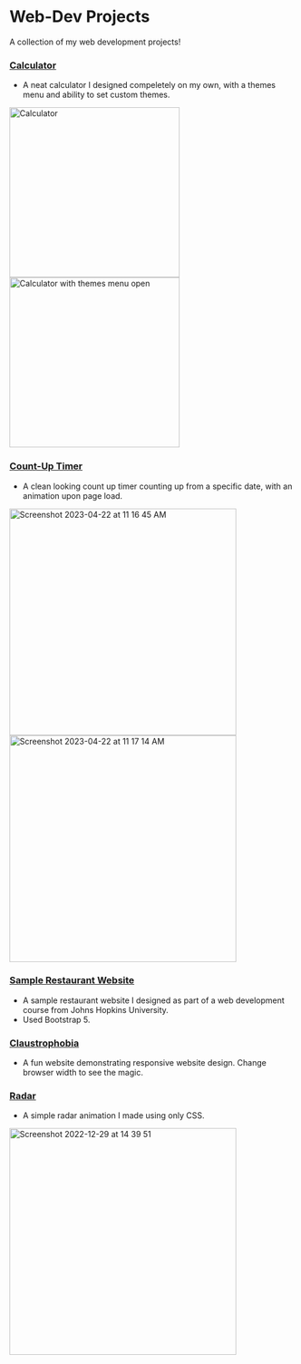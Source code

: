 # Web-Dev Projects
A collection of my web development projects!

### [Calculator](https://divdude77.github.io/Web-Dev-Projects/calculator/)
 - A neat calculator I designed compeletely on my own, with a themes menu and ability to set custom themes.
 <img height="300" alt="Calculator" src="https://user-images.githubusercontent.com/75612147/209939197-86537ea4-141a-4760-a7fd-88b5e4f2efeb.png" align="left">
 <img height="300" alt="Calculator with themes menu open" src="https://user-images.githubusercontent.com/75612147/209939063-ec77d363-3d21-4e00-bf69-c796223343f1.png">
 
### [Count-Up Timer](https://divdude77.github.io/Web-Dev-Projects/count-up/)
 - A clean looking count up timer counting up from a specific date, with an animation upon page load.
<img height="400" alt="Screenshot 2023-04-22 at 11 16 45 AM" src="https://user-images.githubusercontent.com/75612147/233778043-eb411a76-c6ab-4c29-b825-fe6f79704f3d.png" align="left">
<img height="400" alt="Screenshot 2023-04-22 at 11 17 14 AM" src="https://user-images.githubusercontent.com/75612147/233778057-4e2e63c7-09e4-4583-9737-eb7003e1d0e6.png">

### [Sample Restaurant Website](https://divdude77.github.io/Web-Dev-Projects/restaurant/)
 - A sample restaurant website I designed as part of a web development course from Johns Hopkins University.
 - Used Bootstrap 5.

### [Claustrophobia](https://divdude77.github.io/Web-Dev-Projects/claustrophobia/)
- A fun website demonstrating responsive website design. Change browser width to see the magic.

### [Radar](https://divdude77.github.io/Web-Dev-Projects/radar/)
- A simple radar animation I made using only CSS.<br>
<img width="400" alt="Screenshot 2022-12-29 at 14 39 51" src="https://user-images.githubusercontent.com/75612147/209939814-980bc0c1-3ab1-4d85-9c98-4a9890e7c7a8.png">
